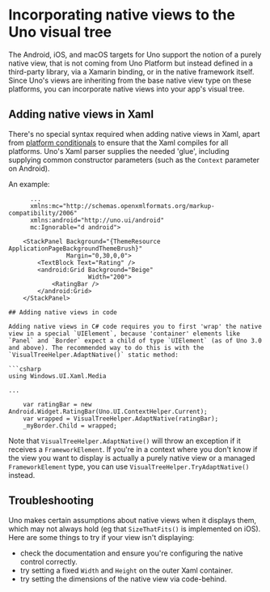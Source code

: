 # Incorporating native views to the Uno visual tree

The Android, iOS, and macOS targets for Uno support the notion of a purely native view, that is not coming from Uno Platform but instead defined in a third-party library, via a Xamarin binding, or in the native framework itself. Since Uno's views are inheriting from the base native view type on these platforms, you can incorporate native views into your app's visual tree.

## Adding native views in Xaml

There's no special syntax required when adding native views in Xaml, apart from [platform conditionals](platform-specific-xaml.md) to ensure that the Xaml compiles for all platforms. Uno's Xaml parser supplies the needed 'glue', including supplying common constructor parameters (such as the `Context` parameter on Android).

An example:

```xaml
      ...
	  xmlns:mc="http://schemas.openxmlformats.org/markup-compatibility/2006"
	  xmlns:android="http://uno.ui/android"
	  mc:Ignorable="d android">

	<StackPanel Background="{ThemeResource ApplicationPageBackgroundThemeBrush}"
				Margin="0,30,0,0">
		<TextBlock Text="Rating" />
		<android:Grid Background="Beige"
					  Width="200">
			<RatingBar />
		</android:Grid>
	</StackPanel>

## Adding native views in code

Adding native views in C# code requires you to first 'wrap' the native view in a special `UIElement`, because 'container' elements like `Panel` and `Border` expect a child of type `UIElement` (as of Uno 3.0 and above). The recommended way to do this is with the `VisualTreeHelper.AdaptNative()` static method:

```csharp
using Windows.UI.Xaml.Media

...

    var ratingBar = new Android.Widget.RatingBar(Uno.UI.ContextHelper.Current);
    var wrapped = VisualTreeHelper.AdaptNative(ratingBar);
    _myBorder.Child = wrapped;
```

Note that `VisualTreeHelper.AdaptNative()` will throw an exception if it receives a `FrameworkElement`. If you're in a context where you don't know if the view you want to display is actually a purely native view or a managed `FrameworkElement` type, you can use `VisualTreeHelper.TryAdaptNative()` instead.

## Troubleshooting

Uno makes certain assumptions about native views when it displays them, which may not always hold (eg that `SizeThatFits()` is implemented on iOS). Here are some things to try if your view isn't displaying:

 - check the documentation and ensure you're configuring the native control correctly.
 - try setting a fixed `Width` and `Height` on the outer Xaml container.
 - try setting the dimensions of the native view via code-behind. 